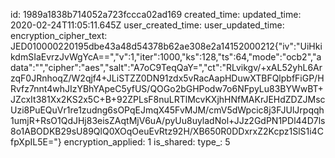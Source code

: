 id: 1989a1838b714052a723fccca02ad169
created_time: 
updated_time: 2020-02-24T11:05:11.645Z
user_created_time: 
user_updated_time: 
encryption_cipher_text: JED010000220195dbe43a48d54378b62ae308e2a14152000212{"iv":"UiHkikdmSIaEvrzJvWgYcA==","v":1,"iter":1000,"ks":128,"ts":64,"mode":"ocb2","adata":"","cipher":"aes","salt":"A7oC9TeqQaY=","ct":"RLvikgv/+xAL52yhL6ArzqF0JRnhoqZ/W2qjf4+JLiSTZZ0DN91zdx5vRacAapHDuwXTBFQlpbfFiGP/HRvfz7nnt4whJIzYBhYApeC5yfUS/QOGo2bGHPodw7o6NFpyLu83BYWwBT+JZcxIt381Xx2KS2x5C+B+92ZPLsF8nuLRTlMcvKXjhHNfMAKrJEHdZDZJMscUzi8PuEQuVr1re1zudng6sOPqEJmqX45FvMJM/cmV5dWpcic8j3FJUlJrpqqh1umjR+RsO1QdJHj83eisZAqtMjV6uA/pyUu8uyladNol+JJz2GdPN1PDl44D7ls8o1ABODKB29sU89QlQ0XOqOeuEvRtz92H/XB650R0DDxrxZ2Kcpz1SlS1i4CfpXpIL5E="}
encryption_applied: 1
is_shared: 
type_: 5